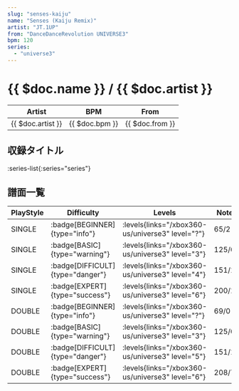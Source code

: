 ```yaml
---
slug: "senses-kaiju"
name: "Senses (Kaiju Remix)"
artist: "JT.1UP"
from: "DanceDanceRevolution UNIVERSE3"
bpm: 120
series:
  - "universe3"
---
```


# {{ $doc.name }} / {{ $doc.artist }}

|Artist|BPM|From|
|------|---|----|
|{{ $doc.artist }}|{{ $doc.bpm }}|{{ $doc.from }}|

## 収録タイトル

:series-list{:series="series"}

## 譜面一覧

|PlayStyle|Difficulty|Levels|Notes|Movie|
|---------|----------|------|-----|-----|
|SINGLE| :badge[BEGINNER]{type="info"}| :levels{links="/xbox360-us/universe3" level="?"}|65/2||
|SINGLE| :badge[BASIC]{type="warning"}| :levels{links="/xbox360-us/universe3" level="3"}|125/0||
|SINGLE| :badge[DIFFICULT]{type="danger"}| :levels{links="/xbox360-us/universe3" level="4"}|151/19||
|SINGLE| :badge[EXPERT]{type="success"}| :levels{links="/xbox360-us/universe3" level="6"}|200/13||
|DOUBLE| :badge[BEGINNER]{type="info"}| :levels{links="/xbox360-us/universe3" level="?"}|69/0||
|DOUBLE| :badge[BASIC]{type="warning"}| :levels{links="/xbox360-us/universe3" level="3"}|125/0||
|DOUBLE| :badge[DIFFICULT]{type="danger"}| :levels{links="/xbox360-us/universe3" level="5"}|151/19||
|DOUBLE| :badge[EXPERT]{type="success"}| :levels{links="/xbox360-us/universe3" level="6"}|208/7||

